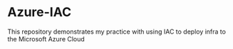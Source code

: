 # Azure-IAC
This repository demonstrates my practice with using IAC to deploy infra to the Microsoft Azure Cloud
